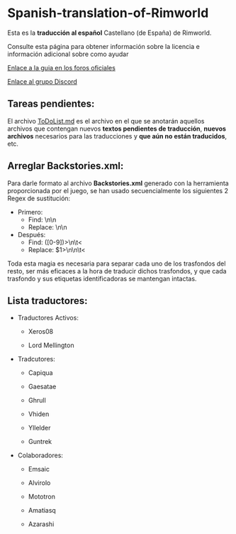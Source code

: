 Spanish-translation-of-Rimworld
===============================

Esta es la **traducción al español** Castellano (de España) de Rimworld.


Consulte esta página para obtener información sobre la licencia e información adicional sobre como ayudar

[Enlace a la guia en los foros oficiales](http://ludeon.com/forums/index.php?topic=2933.0)



[Enlace al grupo Discord](https://discord.gg/KF5cqm)

Tareas pendientes:
--------------------

El archivo [ToDoList.md](ToDoList.md) es el archivo en el que se anotarán aquellos archivos que contengan nuevos **textos pendientes de traducción**, **nuevos archivos** necesarios para las traducciones y **que aún no están traducidos**, etc.

Arreglar **Backstories.xml**:
--------------------
Para darle formato al archivo **Backstories.xml** generado con la herramienta proporcionada por el juego, se han usado secuencialmente los siguientes 2 Regex de sustitución:
* Primero:
	* Find:		\n\n
	* Replace:	\\n\\n
* Después:
	* Find:		([0-9])>\n\t<
	* Replace:	$1>\n\n\t<

Toda esta magia es necesaria para separar cada uno de los trasfondos del resto, ser más eficaces a la hora de traducir dichos trasfondos, y que cada trasfondo y sus etiquetas identificadoras se mantengan intactas.


Lista  traductores:
--------------------

* Traductores Activos:
	* Xeros08

	* Lord Mellington



* Tradcutores:
	* Capiqua 

	* Gaesatae 

	* Ghrull

	* Vhiden

	* Yllelder
    
    * Guntrek


* Colaboradores:

	* Emsaic

	* Alvirolo

	* Mototron

	* Amatiasq

	* Azarashi
